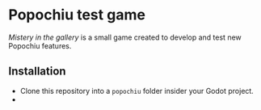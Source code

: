 # Popochiu test game

*Mistery in the gallery* is a small game created to develop and test new Popochiu features.

## Installation

- Clone this repository into a `popochiu` folder insider your Godot project.
-